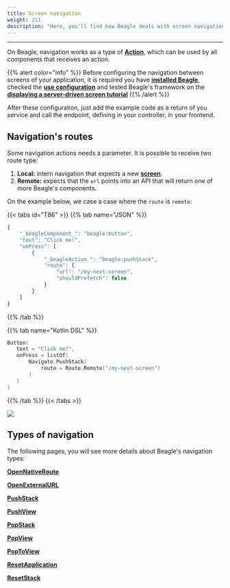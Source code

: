 ```yaml
---
title: Screen navigation
weight: 211
description: "Here, you'll find how Beagle deals with screen navigation."
---
```


---

On Beagle, navigation works as a type of [**Action**](/home/api/actions/), which can be used by all components that receives an action.

{{% alert color="info" %}}
Before configuring the navigation between screens of your application, it is required you have [**installed Beagle**](/home/get-started/installing-beagle/), checked the [**use configuration**](/home/get-started/using-beagle/) and tested Beagle's framework on the [**displaying a server-driven screen tutorial**](#no-such-page)
{{% /alert %}}

After these configuration, just add the example code as a return of you service and call the endpoint, defining in your controller, in your frontend.

## Navigation's routes

Some navigation actions needs a parameter. It is possible to receive two route type:

1. **Local:** intern navigation that expects a new [**screen**](/home/api/screen/).
2. **Remote:** expects that the `url` points into an API that will return one of more Beagle's components.

On the example below, we case a case where the `route` is `remote`:

{{< tabs id="T86" >}}
{{% tab name="JSON" %}}

```javascript
{
    "_beagleComponent_": "beagle:button",
    "text": "Click me!",
    "onPress": [
        {
            "_beagleAction_": "beagle:pushStack",
            "route": {
                "url": "/my-next-screen",
                "shouldPrefetch": false
            }
        }
    ]
}
```

{{% /tab %}}

{{% tab name="Kotlin DSL" %}}

```kotlin
Button(
   text = "Click me!",
   onPress = listOf(
       Navigate.PushStack(
           route = Route.Remote("/my-next-screen")
       )
   )
)
```

{{% /tab %}}
{{< /tabs >}}

![](/assets%2F-M-Qy7jZbUpzGRP5GbCZ%2F-MB0DuGx28NQeWEgD746%2F-MB0r5wLqOLNjqhX_8g_%2Fnavigate-remote.gif?alt=media&token=0b93b43c-8a51-40e8-b96d-76482546e719)

## Types of navigation

The following pages, you will see more details about Beagle's navigation types:

[**OpenNativeRoute**](/home/api/actions/navigate/openexternalurl)

[**OpenExternalURL**](/home/api/actions/navigate/openexternalurl)

[**PushStack**](/home/api/actions/navigate/pushstack)

[**PushView**](/home/api/actions/navigate/pushview)

[**PopStack**](/home/api/actions/navigate/popstack)

[**PopView**](/home/api/actions/navigate/popview)

[**PopToView**](/home/api/actions/navigate/poptoview)

[**ResetApplication**](/home/api/actions/navigate/resetapplication)

[**ResetStack**](/home/api/actions/navigate/resetstack)
